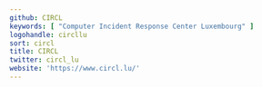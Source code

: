 ```yaml
---
github: CIRCL
keywords: [ "Computer Incident Response Center Luxembourg" ]
logohandle: circllu
sort: circl
title: CIRCL
twitter: circl_lu
website: 'https://www.circl.lu/'
---
```

